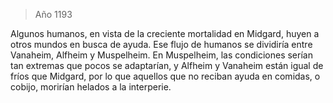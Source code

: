 > Año 1193

Algunos humanos, en vista de la creciente mortalidad en Midgard, huyen a otros mundos en busca de ayuda. Ese flujo de humanos se dividiría entre Vanaheim, Alfheim y Muspelheim. En Muspelheim, las condiciones serían tan extremas que pocos se adaptarían, y Alfheim y Vanaheim están igual de fríos que Midgard, por lo que aquellos que no reciban ayuda en comidas, o cobijo, morirían helados a la interperie.
